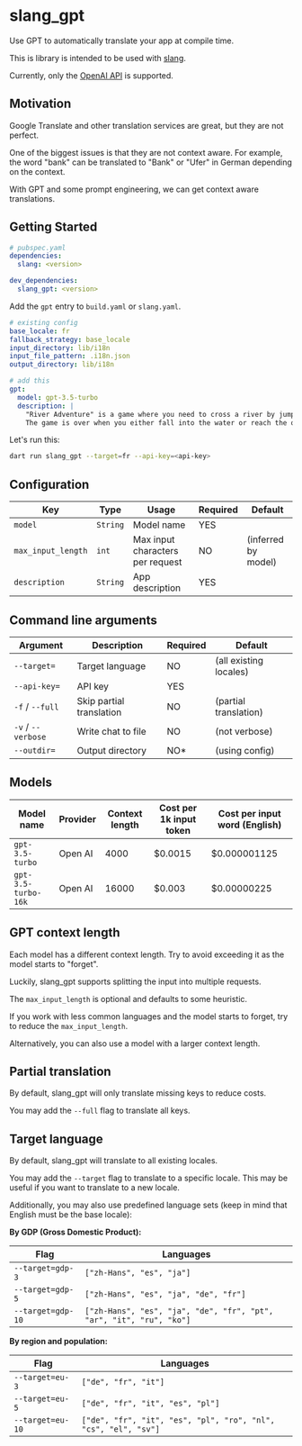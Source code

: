 # slang_gpt

Use GPT to automatically translate your app at compile time.

This is library is intended to be used with [slang](https://pub.dev/packages/slang).

Currently, only the [OpenAI API](https://platform.openai.com/docs/) is supported.

## Motivation

Google Translate and other translation services are great, but they are not perfect.

One of the biggest issues is that they are not context aware. For example, the word "bank" can be translated to "Bank" or "Ufer" in German depending on the context.

With GPT and some prompt engineering, we can get context aware translations.

## Getting Started

```yaml
# pubspec.yaml
dependencies:
  slang: <version>

dev_dependencies:
  slang_gpt: <version>
```

Add the `gpt` entry to `build.yaml` or `slang.yaml`.

```yaml
# existing config
base_locale: fr
fallback_strategy: base_locale
input_directory: lib/i18n
input_file_pattern: .i18n.json
output_directory: lib/i18n

# add this
gpt:
  model: gpt-3.5-turbo
  description: |
    "River Adventure" is a game where you need to cross a river by jumping on stones.
    The game is over when you either fall into the water or reach the other side.
```

Let's run this:

```bash
dart run slang_gpt --target=fr --api-key=<api-key>
```

## Configuration

| Key                | Type     | Usage                            | Required | Default             |
|--------------------|----------|----------------------------------|----------|---------------------|
| `model`            | `String` | Model name                       | YES      |                     |
| `max_input_length` | `int`    | Max input characters per request | NO       | (inferred by model) |
| `description`      | `String` | App description                  | YES      |                     |

## Command line arguments

| Argument           | Description              | Required | Default                |
|--------------------|--------------------------|----------|------------------------|
| `--target=`        | Target language          | NO       | (all existing locales) |
| `--api-key=`       | API key                  | YES      |                        |
| `-f` / `--full`    | Skip partial translation | NO       | (partial translation)  |
| `-v` / `--verbose` | Write chat to file       | NO       | (not verbose)          |
| `--outdir=`        | Output directory         | NO*      | (using config)         |

## Models

| Model name          | Provider | Context length | Cost per 1k input token | Cost per input word (English) |
|---------------------|----------|----------------|-------------------------|-------------------------------|
| `gpt-3.5-turbo`     | Open AI  | 4000           | $0.0015                 | $0.000001125                  |
| `gpt-3.5-turbo-16k` | Open AI  | 16000          | $0.003                  | $0.00000225                   | 

## GPT context length

Each model has a different context length. Try to avoid exceeding it as the model starts to "forget".

Luckily, slang_gpt supports splitting the input into multiple requests.

The `max_input_length` is optional and defaults to some heuristic.

If you work with less common languages and the model starts to forget, try to reduce the `max_input_length`.

Alternatively, you can also use a model with a larger context length.

## Partial translation

By default, slang_gpt will only translate missing keys to reduce costs.

You may add the `--full` flag to translate all keys.

## Target language

By default, slang_gpt will translate to all existing locales.

You may add the `--target` flag to translate to a specific locale. This may be useful if you want to translate to a new locale.

Additionally, you may also use predefined language sets (keep in mind that English must be the base locale):

**By GDP (Gross Domestic Product):**

| Flag              | Languages                                                           |
|-------------------|---------------------------------------------------------------------|
| `--target=gdp-3`  | `["zh-Hans", "es", "ja"]`                                           |
| `--target=gdp-5`  | `["zh-Hans", "es", "ja", "de", "fr"]`                               |
| `--target=gdp-10` | `["zh-Hans", "es", "ja", "de", "fr", "pt", "ar", "it", "ru", "ko"]` |

**By region and population:**

| Flag             | Languages                                                      |
|------------------|----------------------------------------------------------------|
| `--target=eu-3`  | `["de", "fr", "it"]`                                           |
| `--target=eu-5`  | `["de", "fr", "it", "es", "pl"]`                               |
| `--target=eu-10` | `["de", "fr", "it", "es", "pl", "ro", "nl", "cs", "el", "sv"]` |
